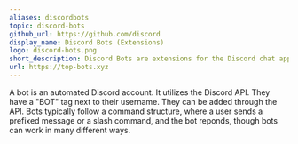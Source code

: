 ```yaml
---
aliases: discordbots
topic: discord-bots
github_url: https://github.com/discord
display_name: Discord Bots (Extensions)
logo: discord-bots.png
short_description: Discord Bots are extensions for the Discord chat app.
url: https://top-bots.xyz
---
```

A bot is an automated Discord account. It utilizes the Discord API. They have a "BOT" tag next to their username. They can be added through the API. Bots typically follow a command structure, where a user sends a prefixed message or a slash command, and the bot reponds, though bots can work in many different ways.
